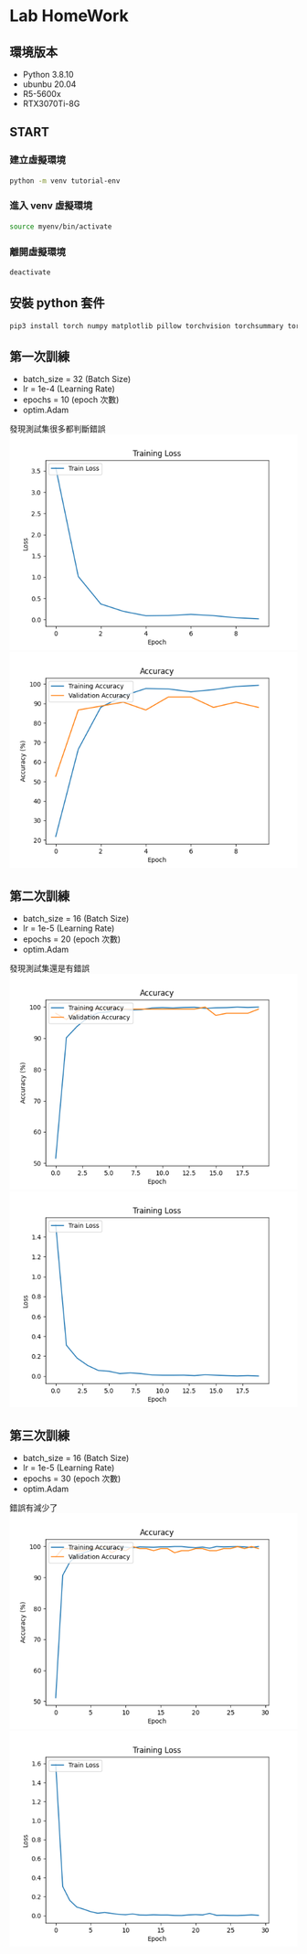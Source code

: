 # Lab HomeWork
## 環境版本
- Python 3.8.10
- ubunbu 20.04
- R5-5600x
- RTX3070Ti-8G

## START

### 建立虛擬環境
```zsh
python -m venv tutorial-env
```
### 進入 venv 虛擬環境
```zsh
source myenv/bin/activate
```
### 離開虛擬環境
```zsh
deactivate
```

## 安裝 python 套件
```zsh
pip3 install torch numpy matplotlib pillow torchvision torchsummary torchaudio
```


## 第一次訓練
- batch_size = 32 (Batch Size)
- lr = 1e-4 (Learning Rate)
- epochs = 10 (epoch 次數)
- optim.Adam

發現測試集很多都判斷錯誤
![Alt text](fig/firstTrain.png)
![Alt text](fig/firstLoss.png)

## 第二次訓練
- batch_size = 16 (Batch Size)
- lr = 1e-5 (Learning Rate)
- epochs = 20 (epoch 次數)
- optim.Adam

發現測試集還是有錯誤
![Alt text](fig/secondTrain.png)
![Alt text](fig/secondLoss.png)

## 第三次訓練
- batch_size = 16 (Batch Size)
- lr = 1e-5 (Learning Rate)
- epochs = 30 (epoch 次數)
- optim.Adam

錯誤有減少了
![Alt text](fig/thirdTrain.png)
![Alt text](fig/thirdLoss.png)